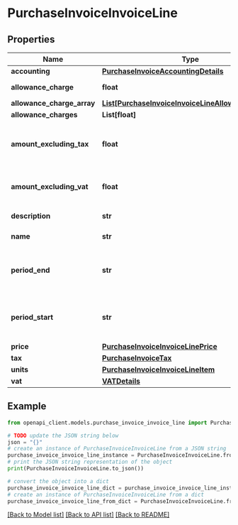 # PurchaseInvoiceInvoiceLine


## Properties

Name | Type | Description | Notes
------------ | ------------- | ------------- | -------------
**accounting** | [**PurchaseInvoiceAccountingDetails**](PurchaseInvoiceAccountingDetails.md) |  | [optional] 
**allowance_charge** | **float** | DEPRECATED - use allowance_charges. | [optional] 
**allowance_charge_array** | [**List[PurchaseInvoiceInvoiceLineAllowanceCharge]**](PurchaseInvoiceInvoiceLineAllowanceCharge.md) |  | [optional] 
**allowance_charges** | **List[float]** | Deprecated. | [optional] 
**amount_excluding_tax** | **float** | The amount excluding Tax. This is equal to quantity x price_amount + ∑ allowance_charges. | [optional] 
**amount_excluding_vat** | **float** | DEPRECATED - use amount_excluding_tax. The amount excluding VAT. | [optional] 
**description** | **str** | The description for the invoice line. | [optional] 
**name** | **str** | A short name for the invoice line. | [optional] 
**period_end** | **str** | The end date of the period this invoice line relates to. Format \&quot;YYYY-MM-DD\&quot;. | [optional] 
**period_start** | **str** | The start date of the period this invoice line relates to. Format \&quot;YYYY-MM-DD\&quot;. | [optional] 
**price** | [**PurchaseInvoiceInvoiceLinePrice**](PurchaseInvoiceInvoiceLinePrice.md) |  | [optional] 
**tax** | [**PurchaseInvoiceTax**](PurchaseInvoiceTax.md) |  | [optional] 
**units** | [**PurchaseInvoiceInvoiceLineItem**](PurchaseInvoiceInvoiceLineItem.md) |  | [optional] 
**vat** | [**VATDetails**](VATDetails.md) |  | [optional] 

## Example

```python
from openapi_client.models.purchase_invoice_invoice_line import PurchaseInvoiceInvoiceLine

# TODO update the JSON string below
json = "{}"
# create an instance of PurchaseInvoiceInvoiceLine from a JSON string
purchase_invoice_invoice_line_instance = PurchaseInvoiceInvoiceLine.from_json(json)
# print the JSON string representation of the object
print(PurchaseInvoiceInvoiceLine.to_json())

# convert the object into a dict
purchase_invoice_invoice_line_dict = purchase_invoice_invoice_line_instance.to_dict()
# create an instance of PurchaseInvoiceInvoiceLine from a dict
purchase_invoice_invoice_line_from_dict = PurchaseInvoiceInvoiceLine.from_dict(purchase_invoice_invoice_line_dict)
```
[[Back to Model list]](../README.md#documentation-for-models) [[Back to API list]](../README.md#documentation-for-api-endpoints) [[Back to README]](../README.md)


